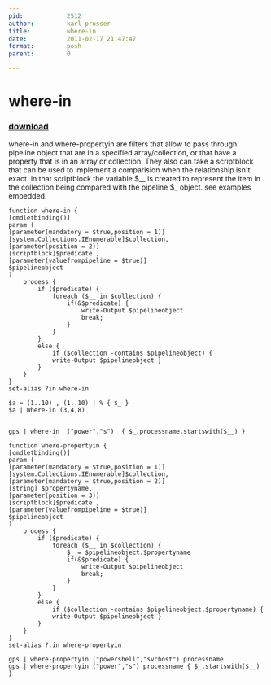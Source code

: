 ```yaml
---
pid:            2512
author:         karl prosser
title:          where-in
date:           2011-02-17 21:47:47
format:         posh
parent:         0

---
```


# where-in

### [download](//scripts/2512.ps1)

where-in and where-propertyin are filters that allow to pass through pipeline object that are in a specified array/collection, or that have a property that is in an array or collection. They also can take a scriptblock that can be used to implement a comparision when the relationship isn't exact. in that scriptblock the variable $__ is created to represent the item in the collection being compared with the pipeline $_ object. see examples embedded.

```posh
function where-in {
[cmdletbinding()]
param (
[parameter(mandatory = $true,position = 1)]
[system.Collections.IEnumerable]$collection,
[parameter(position = 2)]
[scriptblock]$predicate ,
[parameter(valuefrompipeline = $true)]
$pipelineobject
)
    process {
        if ($predicate) {
            foreach ($__ in $collection) {
                if(&$predicate) { 
                    write-Output $pipelineobject
                    break;
                }
            }
        }
        else {        
            if ($collection -contains $pipelineobject) {
            write-Output $pipelineobject }
        }
    }
}
set-alias ?in where-in

$a = (1..10) , (1..10) | % { $_ }
$a | Where-in (3,4,8)


gps | where-in  ("power","s")  { $_.processname.startswith($__) }

function where-propertyin {
[cmdletbinding()]
param (
[parameter(mandatory = $true,position = 1)]
[system.Collections.IEnumerable]$collection,
[parameter(mandatory = $true,position = 2)]
[string] $propertyname,
[parameter(position = 3)]
[scriptblock]$predicate ,
[parameter(valuefrompipeline = $true)]
$pipelineobject
)
    process {
        if ($predicate) {
            foreach ($__ in $collection) {
                $_ = $pipelineobject.$propertyname
                if(&$predicate) { 
                    write-Output $pipelineobject
                    break;
                }
            }
        }
        else {        
            if ($collection -contains $pipelineobject.$propertyname) {
            write-Output $pipelineobject }
        }
    }
}
set-alias ?.in where-propertyin

gps | where-propertyin ("powershell","svchost") processname 
gps | where-propertyin ("power","s") processname { $_.startswith($__) }

```
